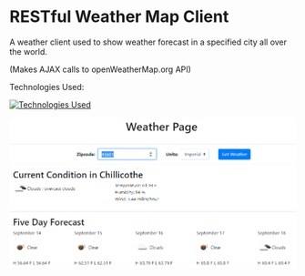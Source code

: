 
# RESTful Weather Map Client
       
                                         
A weather client used to show weather forecast in a specified city all over the world.

(Makes AJAX calls to openWeatherMap.org API)

Technologies Used:

[![Technologies Used](https://skills.thijs.gg/icons?i=html,css,bootstrap,js,jquery,git,vscode)](https://skills.thijs.gg)


<img src="image.png">